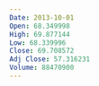 ```yaml
---
Date: 2013-10-01
Open: 68.349998
High: 69.877144
Low: 68.339996
Close: 69.708572
Adj Close: 57.316231
Volume: 88470900
---
```

